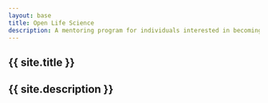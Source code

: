 ```yaml
---
layout: base
title: Open Life Science
description: A mentoring program for individuals interested in becoming ambassadors for Open Science practice, training and education in their communities
---
```


<section class="intro">
    <div class="wrapintro">
        <h1>{{ site.title }}</h1>
        <h2 class="lead">{{ site.description }}</h2>
    </div>
</section>

